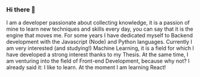 ### Hi there 👋

I am a developer passionate about collecting knowledge, it is a passion of mine to learn new techniques and skills every day, you can say that it is the engine that moves me. For some years I have dedicated myself to Backend development with the Javascript (Node) and Python languages. Currently I am very interested (and studying!) Machine Learning, it is a field for which I have developed a strong interest thanks to my Thesis. At the same time, I am venturing into the field of Front-end Development, because why not? I already said it: I like to learn. At the moment I am learning React!

<!--
**seijasdz/seijasdz** is a ✨ _special_ ✨ repository because its `README.md` (this file) appears on your GitHub profile.

Here are some ideas to get you started:

- 🔭 I’m currently working on ...
- 🌱 I’m currently learning ...
- 👯 I’m looking to collaborate on ...
- 🤔 I’m looking for help with ...
- 💬 Ask me about ...
- 📫 How to reach me: ...
- 😄 Pronouns: ...
- ⚡ Fun fact: ...
-->
